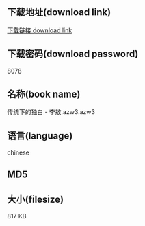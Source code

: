 ## 下载地址(download link)
[下载链接 download link](https://voluble-croquembouche-d321dc.netlify.app/?s=%E4%BC%A0%E7%BB%9F%E4%B8%8B%E7%9A%84%E7%8B%AC%E7%99%BD+-+%E6%9D%8E%E6%95%96.azw3)

## 下载密码(download password)
8078

## 名称(book name)
传统下的独白 - 李敖.azw3.azw3

## 语言(language)
chinese

## MD5


## 大小(filesize)
817 KB

